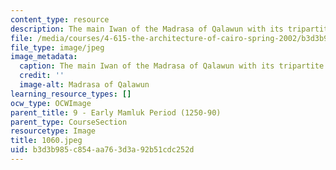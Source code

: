 ```yaml
---
content_type: resource
description: The main Iwan of the Madrasa of Qalawun with its tripartite opening.
file: /media/courses/4-615-the-architecture-of-cairo-spring-2002/b3d3b985c854aa763d3a92b51cdc252d_1060.jpeg
file_type: image/jpeg
image_metadata:
  caption: The main Iwan of the Madrasa of Qalawun with its tripartite opening.
  credit: ''
  image-alt: Madrasa of Qalawun
learning_resource_types: []
ocw_type: OCWImage
parent_title: 9 - Early Mamluk Period (1250-90)
parent_type: CourseSection
resourcetype: Image
title: 1060.jpeg
uid: b3d3b985-c854-aa76-3d3a-92b51cdc252d
---
```

